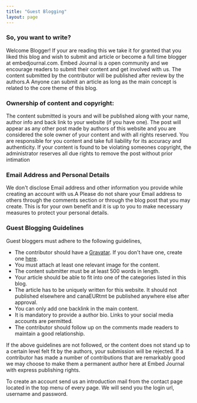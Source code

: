 ```yaml
---
title: "Guest Blogging"
layout: page
---
```


### So, you want to write?

Welcome Blogger! If your are reading this we take it for granted that you liked this blog and wish to submit and article or become a full time blogger at embedjournal.com. Embed Journal is a open community and we encourage readers to submit their content and get involved with us. The content submitted by the contributor will be published after review by the authors.A Anyone can submit an article as long as the main concept is related to the core theme of this blog.

### Ownership of content and copyright:

The content submitted is yours and will be published along with your name, author info and back link to your website (if you have one). The post will appear as any other post made by authors of this website and you are considered the sole owner of your content and with all rights reserved. You are responsible for you content and take full liability for its accuracy and authenticity. If your content is found to be violating someones copyright, the administrator reserves all due rights to remove the post without prior intimation

### Email Address and Personal Details

We don't disclose Email address and other information you provide while creating an account with us.A Please do not share your Email address to others through the comments section or through the blog post that you may create. This is for your own benefit and it is up to you to make necessary measures to protect your personal details.

### Guest Blogging Guidelines

Guest bloggers must adhere to the following guidelines,
  * The contributor should have a <a href="https://en.gravatar.com/" target="_blank">Gravatar</a>. If you don't have one, create one <a href="https://en.gravatar.com/" target="_blank">here</a>.
  * You must attach at least one relevant image for the content.
  * The content submitter must be at least 500 words in length.
  * Your article should be able to fit into one of the categories listed in this blog.
  * The article has to be uniquely written for this website. It should not published elsewhere and canaEURtmt be published anywhere else after approval.
  * You can only add one backlink in the main content.
  * It is mandatory to provide a author bio. Links to your social media accounts are permitted.
  * The contributor should follow up on the comments made readers to maintain a good relationship.

If the above guidelines are not followed, or the content does not stand up to a certain level felt fit by the authors, your submission will be rejected. If a contributor has made a number of contributions that are remarkably good we may choose to make them a permanent author here at Embed Journal with express publishing rights.

To create an account send us an introduction mail from the contact page located in the top menu of every page. We will send you the login url, username and password.